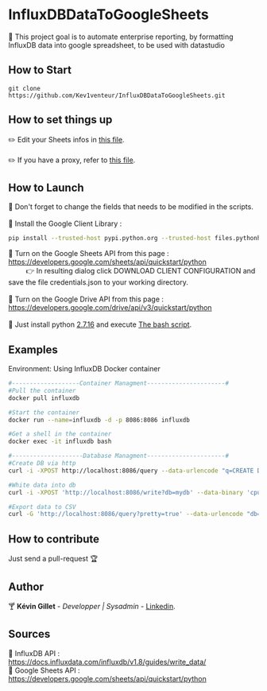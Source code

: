 # InfluxDBDataToGoogleSheets
:key: This project goal is to automate enterprise reporting, by formatting InfluxDB data into google spreadsheet, to be used with datastudio
## How to Start
```
git clone https://github.com/Kev1venteur/InfluxDBDataToGoogleSheets.git
```

## How to set things up
:pencil2: Edit your Sheets infos in [this file](send-csv_google-sheets.py). </br></br>
:pencil2: If you have a proxy, refer to [this file](launcher.sh#L25). </br>

## How to Launch
:pushpin: Don't forget to change the fields that needs to be modified in the scripts. </br></br>
:pushpin: Install the Google Client Library :
``` sh
pip install --trusted-host pypi.python.org --trusted-host files.pythonhosted.org --trusted-host pypi.org --upgrade requests-toolbelt google-api-python-client google-auth-httplib2 google-auth-oauthlib gspread certifi urllib3
```
:pushpin: Turn on the Google Sheets API from this page : https://developers.google.com/sheets/api/quickstart/python </br>
    &nbsp;&nbsp;&nbsp;&nbsp;&nbsp;&nbsp;&nbsp;&nbsp; :point_right: In resulting dialog click DOWNLOAD CLIENT CONFIGURATION and save the file credentials.json to your working directory.</br></br>
:pushpin: Turn on the Google Drive API from this page : https://developers.google.com/drive/api/v3/quickstart/python </br></br>
:pushpin: Just install python [2.7.16](https://www.python.org/downloads/release/python-2716/) and execute [The bash script](influxdb-data_exporter.sh). </br>

## Examples
Environment: Using InfluxDB Docker container

``` sh
#-------------------Container Managment----------------------#
#Pull the container
docker pull influxdb

#Start the container
docker run --name=influxdb -d -p 8086:8086 influxdb

#Get a shell in the container
docker exec -it influxdb bash

#--------------------Database Managment----------------------#
#Create DB via http
curl -i -XPOST http://localhost:8086/query --data-urlencode "q=CREATE DATABASE mydb"

#White data into db
curl -i -XPOST 'http://localhost:8086/write?db=mydb' --data-binary 'cpu_load_short,host=server01,region=us-west value=0.64 1434055562000000000'

#Export data to CSV
curl -G 'http://localhost:8086/query?pretty=true' --data-urlencode "db=mydb" --data-urlencode "q=SELECT \"value\" FROM \"cpu_load_short\" WHERE \"region\"='us-west'" -H "Accept: application/csv" > raw-csv-data.csv
```

## How to contribute
Just send a pull-request :trophy:

## Author
:cocktail: <b>Kévin Gillet</b> - <i>Developper | Sysadmin</i> - <a href="https://www.linkedin.com/in/k%C3%A9vin-gillet-50b25b175/">Linkedin</a>.

## Sources
:gem: InfluxDB API : https://docs.influxdata.com/influxdb/v1.8/guides/write_data/ </br>
:gem: Google Sheets API : https://developers.google.com/sheets/api/quickstart/python </br>
